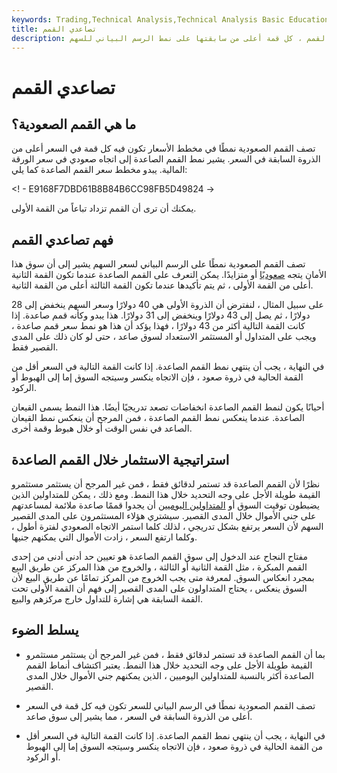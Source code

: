 ```yaml
---
keywords: Trading,Technical Analysis,Technical Analysis Basic Education
title: تصاعدي القمم
description: القمم الصاعدة هي سلسلة من القمم ، كل قمة أعلى من سابقتها على نمط الرسم البياني للسهم.
---
```


# تصاعدي القمم
## ما هي القمم الصعودية؟

تصف القمم الصعودية نمطًا في مخطط الأسعار تكون فيه كل قمة في السعر أعلى من الذروة السابقة في السعر. يشير نمط القمم الصاعدة إلى اتجاه صعودي في سعر الورقة المالية. يبدو مخطط سعر القمم الصاعدة كما يلي:

<! - E9168F7DBD61B8B84B6CC98FB5D49824 ->

يمكنك أن ترى أن القمم تزداد تباعاً من القمة الأولى.

## فهم تصاعدي القمم

تصف القمم الصعودية نمطًا على الرسم البياني لسعر السهم يشير إلى أن سوق هذا الأمان يتجه [صعوديًا](/bull) أو متزايدًا. يمكن التعرف على القمم الصاعدة عندما تكون القمة الثانية أعلى من القمة الأولى ، ثم يتم تأكيدها عندما تكون القمة الثالثة أعلى من القمة الثانية.

على سبيل المثال ، لنفترض أن الذروة الأولى هي 40 دولارًا وسعر السهم ينخفض إلى 28 دولارًا ، ثم يصل إلى 43 دولارًا وينخفض إلى 31 دولارًا. هذا يبدو وكأنه قمم صاعدة. إذا كانت القمة التالية أكثر من 43 دولارًا ، فهذا يؤكد أن هذا هو نمط سعر قمم صاعدة ، ويجب على المتداول أو المستثمر الاستعداد لسوق صاعد ، حتى لو كان ذلك على المدى القصير فقط.

في النهاية ، يجب أن ينتهي نمط القمم الصاعدة. إذا كانت القمة التالية في السعر أقل من القمة الحالية في ذروة صعود ، فإن الاتجاه ينكسر وسيتجه السوق إما إلى الهبوط أو الركود.

أحيانًا يكون لنمط القمم الصاعدة انخفاضات تصعد تدريجيًا أيضًا. هذا النمط يسمى القيعان الصاعدة. عندما ينعكس نمط القمم الصاعدة ، فمن المرجح أن ينعكس نمط القيعان الصاعد في نفس الوقت أو خلال هبوط وقمة أخرى.

## استراتيجية الاستثمار خلال القمم الصاعدة

نظرًا لأن القمم الصاعدة قد تستمر لدقائق فقط ، فمن غير المرجح أن يستثمر مستثمرو القيمة طويلة الأجل على وجه التحديد خلال هذا النمط. ومع ذلك ، يمكن للمتداولين الذين يضبطون توقيت السوق أو [المتداولين اليوميين](/daytrader) أن يجدوا قممًا صاعدة ملائمة لمساعدتهم على جني الأموال خلال المدى القصير. سيشتري هؤلاء المستثمرون على المدى القصير السهم لأن السعر يرتفع بشكل تدريجي ، لذلك كلما استمر الاتجاه الصعودي لفترة أطول ، وكلما ارتفع السعر ، زادت الأموال التي يمكنهم جنيها.

مفتاح النجاح عند الدخول إلى سوق القمم الصاعدة هو تعيين حد أدنى أدنى من إحدى القمم المبكرة ، مثل القمة الثانية أو الثالثة ، والخروج من هذا المركز عن طريق البيع بمجرد انعكاس السوق. لمعرفة متى يجب الخروج من المركز تمامًا عن طريق البيع لأن السوق ينعكس ، يحتاج المتداولون على المدى القصير إلى فهم أن القمة الأولى تحت القمة السابقة هي إشارة للتداول خارج مركزهم والبيع.

## يسلط الضوء

- بما أن القمم الصاعدة قد تستمر لدقائق فقط ، فمن غير المرجح أن يستثمر مستثمرو القيمة طويلة الأجل على وجه التحديد خلال هذا النمط. يعتبر اكتشاف أنماط القمم الصاعدة أكثر بالنسبة للمتداولين اليوميين ، الذين يمكنهم جني الأموال خلال المدى القصير.

- تصف القمم الصعودية نمطًا في الرسم البياني للسعر تكون فيه كل قمة في السعر أعلى من الذروة السابقة في السعر ، مما يشير إلى سوق صاعد.

- في النهاية ، يجب أن ينتهي نمط القمم الصاعدة. إذا كانت القمة التالية في السعر أقل من القمة الحالية في ذروة صعود ، فإن الاتجاه ينكسر وسيتجه السوق إما إلى الهبوط أو الركود.


